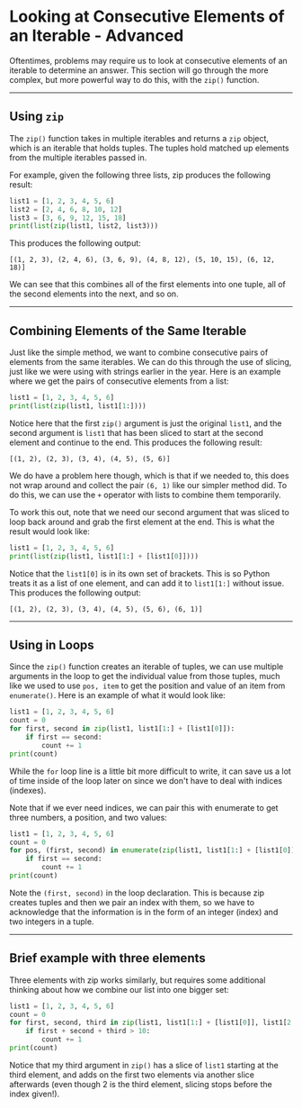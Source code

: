 # Looking at Consecutive Elements of an Iterable - Advanced

Oftentimes, problems may require us to look at consecutive elements of an iterable to determine an answer. This section will go through the more complex, but more powerful way to do this, with the `zip()` function.

---

## Using `zip`

The `zip()` function takes in multiple iterables and returns a `zip` object, which is an iterable that holds tuples. The tuples hold matched up elements from the multiple iterables passed in.

For example, given the following three lists, zip produces the following result:

```python
list1 = [1, 2, 3, 4, 5, 6]
list2 = [2, 4, 6, 8, 10, 12]
list3 = [3, 6, 9, 12, 15, 18]
print(list(zip(list1, list2, list3)))
```

This produces the following output:

```
[(1, 2, 3), (2, 4, 6), (3, 6, 9), (4, 8, 12), (5, 10, 15), (6, 12, 18)]
```

We can see that this combines all of the first elements into one tuple, all of the second elements into the next, and so on.

---

## Combining Elements of the Same Iterable

Just like the simple method, we want to combine consecutive pairs of elements from the same iterables. We can do this through the use of slicing, just like we were using with strings earlier in the year. Here is an example where we get the pairs of consecutive elements from a list:

```python
list1 = [1, 2, 3, 4, 5, 6]
print(list(zip(list1, list1[1:])))
```

Notice here that the first `zip()` argument is just the original `list1`, and the second argument is `list1` that has been sliced to start at the second element and continue to the end. This produces the following result:

```
[(1, 2), (2, 3), (3, 4), (4, 5), (5, 6)]
```

We do have a problem here though, which is that if we needed to, this does not wrap around and collect the pair `(6, 1)` like our simpler method did. To do this, we can use the `+` operator with lists to combine them temporarily.

To work this out, note that we need our second argument that was sliced to loop back around and grab the first element at the end. This is what the result would look like:

```python
list1 = [1, 2, 3, 4, 5, 6]
print(list(zip(list1, list1[1:] + [list1[0]])))
```

Notice that the `list1[0]` is in its own set of brackets. This is so Python treats it as a list of one element, and can add it to `list1[1:]` without issue. This produces the following output:

```
[(1, 2), (2, 3), (3, 4), (4, 5), (5, 6), (6, 1)]
```

---

## Using in Loops

Since the `zip()` function creates an iterable of tuples, we can use multiple arguments in the loop to get the individual value from those tuples, much like we used to use `pos, item` to get the position and value of an item from `enumerate()`. Here is an example of what it would look like:

```python
list1 = [1, 2, 3, 4, 5, 6]
count = 0
for first, second in zip(list1, list1[1:] + [list1[0]]):
    if first == second:
        count += 1
print(count)
```

While the `for` loop line is a little bit more difficult to write, it can save us a lot of time inside of the loop later on since we don't have to deal with indices (indexes).

Note that if we ever need indices, we can pair this with enumerate to get three numbers, a position, and two values:

```python
list1 = [1, 2, 3, 4, 5, 6]
count = 0
for pos, (first, second) in enumerate(zip(list1, list1[1:] + [list1[0]])):
    if first == second:
        count += 1
print(count)
```

Note the `(first, second)` in the loop declaration. This is because zip creates tuples and then we pair an index with them, so we have to acknowledge that the information is in the form of an integer (index) and two integers in a tuple.

---

## Brief example with three elements

Three elements with zip works similarly, but requires some additional thinking about how we combine our list into one bigger set:

```python
list1 = [1, 2, 3, 4, 5, 6]
count = 0
for first, second, third in zip(list1, list1[1:] + [list1[0]], list1[2:] + list1[:2]):
    if first + second + third > 10:
        count += 1
print(count)
```

Notice that my third argument in `zip()` has a slice of `list1` starting at the third element, and adds on the first two elements via another slice afterwards (even though 2 is the third element, slicing stops before the index given!).

